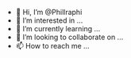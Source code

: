 - 👋 Hi, I’m @Phillraphi
- 👀 I’m interested in ...
- 🌱 I’m currently learning ...
- 💞️ I’m looking to collaborate on ...
- 📫 How to reach me ...

<!---
Phillraphi/Phillraphi is a ✨ special ✨ repository because its `README.md` (this file) appears on your GitHub profile.
You can click the Preview link to take a look at your changes.
--->
